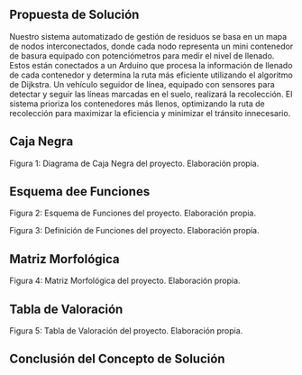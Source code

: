 
## Propuesta de Solución

Nuestro sistema automatizado de gestión de residuos se basa en un mapa de nodos interconectados, donde cada nodo representa un mini contenedor de basura equipado con potenciómetros para medir el nivel de llenado. Estos están conectados a un Arduino que procesa la información de llenado de cada contenedor y determina la ruta más eficiente utilizando el algoritmo de Dijkstra. Un vehículo seguidor de línea, equipado con sensores para detectar y seguir las líneas marcadas en el suelo, realizará la recolección. El sistema prioriza los contenedores más llenos, optimizando la ruta de recolección para maximizar la eficiencia y minimizar el tránsito innecesario.

## Caja Negra


Figura 1: Diagrama de Caja Negra del proyecto. Elaboración propia.

## Esquema dee Funciones

Figura 2: Esquema de Funciones del proyecto. Elaboración propia.


Figura 3: Definición de Funciones del proyecto. Elaboración propia.

## Matriz Morfológica

Figura 4: Matriz Morfológica del proyecto. Elaboración propia.

## Tabla de Valoración

Figura 5: Tabla de Valoración del proyecto. Elaboración propia.

## Conclusión del Concepto de Solución

